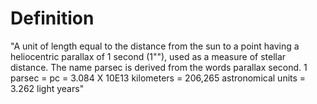 # Definition

"A unit of length equal to the distance from the sun to a point having a
heliocentric parallax of 1 second (1""), used as a measure of stellar
distance. The name parsec is derived from the words parallax second. 1
parsec = pc = 3.084 X 10E13 kilometers = 206,265 astronomical units =
3.262 light years"
